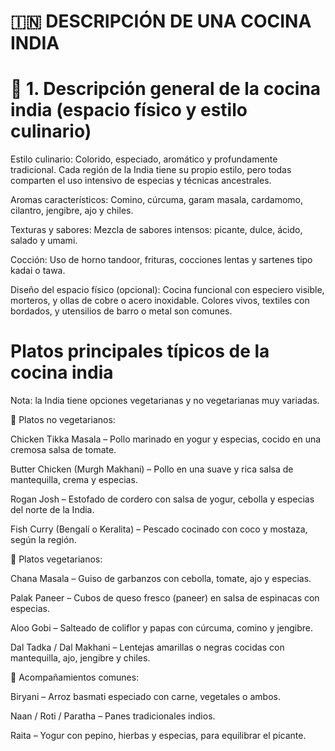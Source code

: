 # 🇮🇳 DESCRIPCIÓN DE UNA COCINA INDIA

# 🏡 1. Descripción general de la cocina india (espacio físico y estilo culinario)

Estilo culinario: Colorido, especiado, aromático y profundamente tradicional. Cada región de la India tiene su propio estilo, pero todas comparten el uso intensivo de especias y técnicas ancestrales.

Aromas característicos: Comino, cúrcuma, garam masala, cardamomo, cilantro, jengibre, ajo y chiles.

Texturas y sabores: Mezcla de sabores intensos: picante, dulce, ácido, salado y umami.

Cocción: Uso de horno tandoor, frituras, cocciones lentas y sartenes tipo kadai o tawa.

Diseño del espacio físico (opcional): Cocina funcional con especiero visible, morteros, y ollas de cobre o acero inoxidable. Colores vivos, textiles con bordados, y utensilios de barro o metal son comunes.

# Platos principales típicos de la cocina india

Nota: la India tiene opciones vegetarianas y no vegetarianas muy variadas.

🍗 Platos no vegetarianos:

Chicken Tikka Masala – Pollo marinado en yogur y especias, cocido en una cremosa salsa de tomate.

Butter Chicken (Murgh Makhani) – Pollo en una suave y rica salsa de mantequilla, crema y especias.

Rogan Josh – Estofado de cordero con salsa de yogur, cebolla y especias del norte de la India.

Fish Curry (Bengalí o Keralita) – Pescado cocinado con coco y mostaza, según la región.

🥦 Platos vegetarianos:

Chana Masala – Guiso de garbanzos con cebolla, tomate, ajo y especias.

Palak Paneer – Cubos de queso fresco (paneer) en salsa de espinacas con especias.

Aloo Gobi – Salteado de coliflor y papas con cúrcuma, comino y jengibre.

Dal Tadka / Dal Makhani – Lentejas amarillas o negras cocidas con mantequilla, ajo, jengibre y chiles.

🍚 Acompañamientos comunes:

Biryani – Arroz basmati especiado con carne, vegetales o ambos.

Naan / Roti / Paratha – Panes tradicionales indios.

Raita – Yogur con pepino, hierbas y especias, para equilibrar el picante.